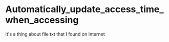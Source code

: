 # Automatically_update_access_time_when_accessing

It's a thing about file txt that I found on Internet
